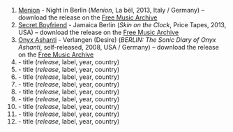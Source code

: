 1. [Menion](http://musicbrainz.org/artist/4bb57558-46b8-48c7-9dea-f1cfca523378) - Night in Berlin (_Menion_, La bèl, 2013, Italy / Germany) – download the release on the [Free Music Archive](http://freemusicarchive.org/music/Menion/Menion#)
1. [Secret Boyfriend](http://musicbrainz.org/artist/a5b45f44-d85a-4712-8957-aac4cf57c1f6) - Jamaica Berlin (_Skin on the Clock_, Price Tapes, 2013, USA) – download the release on the [Free Music Archive](http://freemusicarchive.org/music/Secret_Boyfriend/Skin_On_The_Clock)
1. [Onyx Ashanti](http://musicbrainz.org/artist/dcef6eff-e698-4167-974d-46b959a8913a) - Verlangen (Desire) (_BERLIN: The Sonic Diary of Onyx Ashanti_, self-released, 2008, USA / Germany) – download the release on the [Free Music Archive](http://freemusicarchive.org/music/Onyx_Ashanti/BERLIN_The_Sonic_Of_Onyx_Ashanti)
1. []() - title (_release_, label, year, country)
1. []() - title (_release_, label, year, country)
1. []() - title (_release_, label, year, country)
1. []() - title (_release_, label, year, country)
1. []() - title (_release_, label, year, country)
1. []() - title (_release_, label, year, country)
1. []() - title (_release_, label, year, country)
1. []() - title (_release_, label, year, country)
1. []() - title (_release_, label, year, country)
